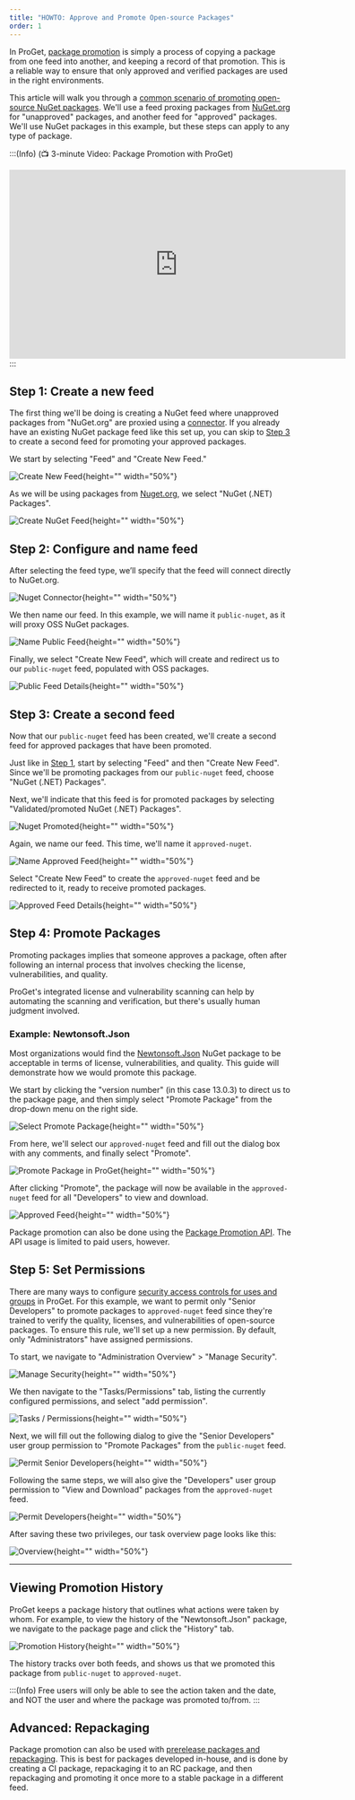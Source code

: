 ```yaml
---
title: "HOWTO: Approve and Promote Open-source Packages"
order: 1
---
```



In ProGet, [package promotion](/docs/proget/packages/package-promotion) is simply a process of copying a package from one feed into another, and keeping a record of that promotion. This is a reliable way to ensure that only approved and verified packages are used in the right environments.

This article will walk you through a [common scenario of promoting open-source NuGet packages](https://blog.inedo.com/nuget/package-approval-workflow). We'll use a feed proxing packages from [NuGet.org](https://nuget.org/packages) for "unapproved" packages, and another feed for "approved" packages. We'll use NuGet packages in this example, but these steps can apply to any type of package.

:::(Info) (📺 3-minute Video:  Package Promotion with ProGet)
<iframe width="600" height="337" src="https://www.youtube.com/embed/emAWUzrweSg" frameborder="0" allowfullscreen="true"></iframe>
:::

## Step 1: Create a new feed

The first thing we'll be doing is creating a NuGet feed where unapproved packages from "NuGet.org" are proxied using a [connector](/docs/proget/feeds/connector-overview). If you already have an existing NuGet package feed like this set up, you can skip to [Step 3](#step-3-create-a-second-feed) to create a second feed for promoting your approved packages.

We start by selecting "Feed" and "Create New Feed."

![Create New Feed](/resources/docs/proget-feeds-createnewfeed.png){height="" width="50%"}

As we will be using packages from [Nuget.org](https://nuget.org), we select "NuGet (.NET) Packages".

![Create NuGet Feed](/resources/docs/proget-feeds-nugetselect.png){height="" width="50%"}

## Step 2: Configure and name feed

After selecting the feed type, we’ll specify that the feed will connect directly to NuGet.org.

![Nuget Connector](/resources/docs/proget-opensource-nuget.png){height="" width="50%"}

We then name our feed. In this example, we will name it `public-nuget`, as it will proxy OSS NuGet packages. 

![Name Public Feed](/resources/docs/proget-nuget-namefeed-public.png){height="" width="50%"}

Finally, we select "Create New Feed", which will create and redirect us to our `public-nuget` feed, populated with OSS packages.

![Public Feed Details](/resources/docs/proget-nuget-public-unapprovedfeed.png){height="" width="50%"}

## Step 3: Create a second feed

Now that our `public-nuget` feed has been created, we'll create a second feed for approved packages that have been promoted.

Just like in [Step 1](#step-1-create-a-new-feed), start by selecting "Feed" and then "Create New Feed". Since we'll be promoting packages from our `public-nuget` feed, choose "NuGet (.NET) Packages".

Next, we'll indicate that this feed is for promoted packages by selecting "Validated/promoted NuGet (.NET) Packages".

![Nuget Promoted](/resources/docs/proget-promoted-nuget.png){height="" width="50%"}

Again, we name our feed. This time, we'll name it `approved-nuget`.

![Name Approved Feed](/resources/docs/proget-nuget-namefeed-approved.png){height="" width="50%"}

Select "Create New Feed" to create the `approved-nuget` feed and be redirected to it, ready to receive promoted packages.

![Approved Feed Details](/resources/docs/proget-nuget-approvedfeed-empty.png){height="" width="50%"}

## Step 4: Promote Packages

Promoting packages implies that someone approves a package, often after following an internal process that involves checking the license, vulnerabilities, and quality.

ProGet's integrated license and vulnerability scanning can help by automating the scanning and verification, but there's usually human judgment involved.

### Example: Newtonsoft.Json

Most organizations would find the [Newtonsoft.Json](https://www.nuget.org/packages/Newtonsoft.Json) NuGet package to be acceptable in terms of license, vulnerabilities, and quality. This guide will demonstrate how we would promote this package.

We start by clicking the "version number" (in this case 13.0.3) to direct us to the package page, and then simply select "Promote Package" from the drop-down menu on the right side.

![Select Promote Package](/resources/docs/proget-nuget-promoteselect.png){height="" width="50%"}

From here, we'll select our `approved-nuget` feed and fill out the dialog box with any comments, and finally select "Promote".

![Promote Package in ProGet](/resources/docs/proget-nuget-promotepackage.png){height="" width="50%"}

After clicking "Promote", the package will now be available in the `approved-nuget` feed for all "Developers" to view and download.

![Approved Feed](/resources/docs/proget-nuget-approvedfeed.png){height="" width="50%"}

Package promotion can also be done using the [Package Promotion API](/docs/proget/packages/package-promotion). The API usage is limited to paid users, however.

## Step 5: Set Permissions

There are many ways to configure [security access controls for uses and groups](/docs/proget/administration-security) in ProGet. For this example, we want to permit only "Senior Developers" to promote packages to `approved-nuget` feed since they're trained to verify the quality, licenses, and vulnerabilities of open-source packages. To ensure this rule, we'll set up a new permission. By default, only "Administrators" have assigned permissions.

To start, we navigate to "Administration Overview" > "Manage Security".

![Manage Security](/resources/docs/proget-admin-managesecurity.png){height="" width="50%"}

We then navigate to the "Tasks/Permissions" tab, listing the currently configured permissions, and select "add permission".

![Tasks / Permissions](/resources/docs/proget-admin-taskspermissions-add.png){height="" width="50%"}

Next, we will fill out the following dialog to give the "Senior Developers" user group permission to "Promote Packages" from the `public-nuget` feed.

![Permit Senior Developers](/resources/docs/proget-nuget-permitseniordevs.png){height="" width="50%"}

Following the same steps, we will also give the "Developers" user group permission to "View and Download" packages from the `approved-nuget` feed.

![Permit Developers](/resources/docs/proget-nuget-permitdevs.png){height="" width="50%"}

After saving these two privileges, our task overview page looks like this:

![Overview](/resources/docs/proget-admin-taskspermissions-nugetadded.png){height="" width="50%"}


* * *

## Viewing Promotion History
ProGet keeps a package history that outlines what actions were taken by whom. For example, to view the history of the "Newtonsoft.Json" package, we navigate to the package page and click the "History" tab.

![Promotion History](/resources/docs/proget-nuget-newtonsoft-promotionhistory.png){height="" width="50%"}

The history tracks over both feeds, and shows us that we promoted this package from `public-nuget` to `approved-nuget`.

:::(Info)
Free users will only be able to see the action taken and the date, and  NOT the user and where the package was promoted to/from.
:::

## Advanced: Repackaging

Package promotion can also be used with [prerelease packages and repackaging](/docs/proget/packages/repackaging). This is best for packages developed in-house, and is done by creating a CI package, repackaging it to an RC package, and then repackaging and promoting it once more to a stable package in a different feed.
